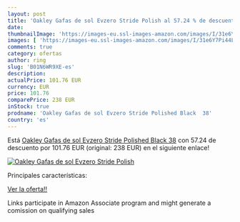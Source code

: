 ```yaml
---
layout: post
title: 'Oakley Gafas de sol Evzero Stride Polish al 57.24 % de descuento'
date: 
thumbnailImage: 'https://images-eu.ssl-images-amazon.com/images/I/31e6Y7Pi44L._SL200_.jpg'
images: [ 'https://images-eu.ssl-images-amazon.com/images/I/31e6Y7Pi44L._SL200_.jpg' ]
comments: true
category: ofertas
author: ring
slug: 'B01N6WR9XE-es'
description:
actualPrice: 101.76 EUR
currency: EUR
price: 101.76
comparePrice: 238 EUR
inStock: true
prodname: 'Oakley Gafas de sol Evzero Stride Polished Black  38'
country: 'es'
---
```


Está [Oakley Gafas de sol Evzero Stride Polished Black  38](https://www.amazon.es/dp/B01N6WR9XE/?tag=tolees-21) con 57.24 de descuento por 101.76 EUR (original: 238 EUR) en el siguiente enlace!

[![Oakley Gafas de sol Evzero Stride Polish](https://images-eu.ssl-images-amazon.com/images/I/31e6Y7Pi44L._SL200_.jpg)](https://www.amazon.es/dp/B01N6WR9XE/?tag=tolees-21)

Principales características:


[Ver la oferta!!](https://www.amazon.es/dp/B01N6WR9XE/?tag=tolees-21)

Links participate in Amazon Associate program and might generate a comission on qualifying sales


